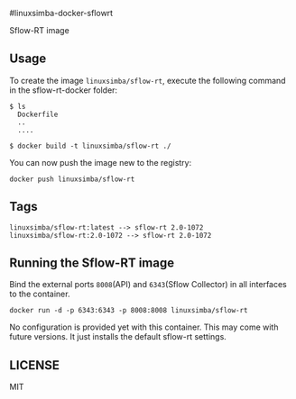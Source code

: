 #linuxsimba-docker-sflowrt


Sflow-RT image

## Usage

To create the image `linuxsimba/sflow-rt`, execute the following command in the
sflow-rt-docker folder:

```
$ ls
  Dockerfile
  ..
  ....
  
$ docker build -t linuxsimba/sflow-rt ./
```

You can now push the image new to the registry:

```
docker push linuxsimba/sflow-rt
```

## Tags

```
linuxsimba/sflow-rt:latest --> sflow-rt 2.0-1072
linuxsimba/sflow-rt:2.0-1072 --> sflow-rt 2.0-1072
```

## Running the Sflow-RT image

Bind the external ports `8008`(API) and `6343`(Sflow Collector) in all interfaces to
the container.

```
docker run -d -p 6343:6343 -p 8008:8008 linuxsimba/sflow-rt
```

No configuration is provided yet with this container. This may come with future
versions. It just installs the default sflow-rt settings.

## LICENSE
MIT
